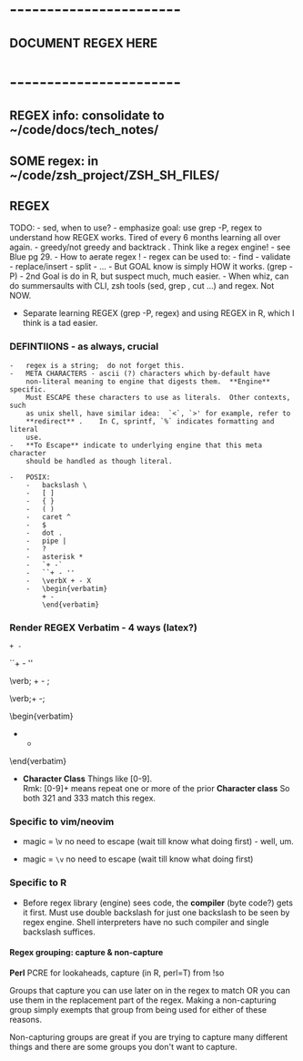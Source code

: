 
# -----------------------
##	DOCUMENT REGEX  HERE
# -----------------------

##	REGEX info:  consolidate to ~/code/docs/tech_notes/
##	SOME regex:  in ~/code/zsh_project/ZSH_SH_FILES/


##	REGEX
TODO:
	-	sed, when to use?
	- emphasize goal:  use grep -P, regex to understand how REGEX works.  Tired
	of every 6 months learning all over again.
	-	greedy/not greedy  and backtrack .   Think like a regex engine!
	-	see Blue pg 29.
	-	How to aerate regex !
	-	regex can be used to:
		-	find
		-	validate
		-	replace/insert
		-	split
		-	...
		-	But GOAL know is simply HOW it works. (grep -P)
		-	2nd Goal is do in R, but suspect much, much easier.
		- When whiz, can do summersaults with CLI, zsh tools (sed, grep , cut ...)
		and regex.  Not NOW.


-	Separate learning REGEX (grep -P, regex) and using REGEX in R, which I think
	is a tad easier.

###	DEFINTIIONS - as always, crucial
	-	regex is a string;  do not forget this.
	-	META CHARACTERS - ascii (?) characters which by-default have
		non-literal meaning to engine that digests them.  **Engine** specific.
		Must ESCAPE these characters to use as literals.  Other contexts, such
		as unix shell, have similar idea:  `<`, `>' for example, refer to
		**redirect** .    In C, sprintf, `%` indicates formatting and literal
		use.
	-	**To Escape** indicate to underlying engine that this meta character
		should be handled as though literal.

	-	POSIX:
		-	backslash \
		-	[ ]
		-	{ }
		-	( )
		-	caret ^
		-	$
		-	dot .
		-	pipe |
		-	?
		-	asterisk *
		-	`+ -`
		-	``+ - ''
		-	\verbX + - X
		-	\begin{verbatim} 
			+ - 
			\end{verbatim}


###	Render REGEX Verbatim - 4 ways (latex?)

`+ -`

``+ - ''

\verb; + - ;

\verb;+ -;

\begin{verbatim} 
+ - 
\end{verbatim}


-	**Character Class**  Things like [0-9].  
Rmk:  [0-9]+ means repeat one or more of the prior **Character class**   So both 321 and 333 match this regex.


###	Specific to vim/neovim
-	magic = \v   no need to escape (wait till know what doing first) - well, um.

-	magic = `\v`   no need to escape (wait till know what doing first)

###	Specific to R
-	Before regex library (engine) sees code, the **compiler** (byte code?) gets
it first.  Must use double backslash for just one backslash to be seen by
regex engine.   Shell interpreters have no such compiler and single backslash
suffices.

#### Regex grouping:  capture & non-capture

**Perl** PCRE for lookaheads, capture (in R, perl=T)
from !so

Groups that capture you can use later on in the regex to match OR you can use
them in the replacement part of the regex. Making a non-capturing group simply
exempts that group from being used for either of these reasons.


Non-capturing groups are great if you are trying to capture many different
things and there are some groups you don't want to capture. 


<!--
vim:linebreak:nospell:nowrap:cul tw=78 fo=ntl foldcolumn=3 cc=+1
-->
